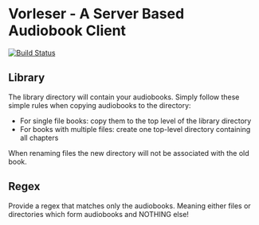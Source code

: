 # Vorleser - A Server Based Audiobook Client

[![Build Status](https://travis-ci.org/hatzel/vorleser-server.svg?branch=master)](https://travis-ci.org/hatzel/vorleser-server)
## Library
The library directory will contain your audiobooks.
Simply follow these simple rules when copying audiobooks to the directory:
* For single file books: copy them to the top level of the library directory
* For books with multiple files: create one top-level directory containing all chapters

When renaming files the new directory will not be associated with the old book.

## Regex
Provide a regex that matches only the audiobooks. Meaning either files or directories which form audiobooks and NOTHING else!
